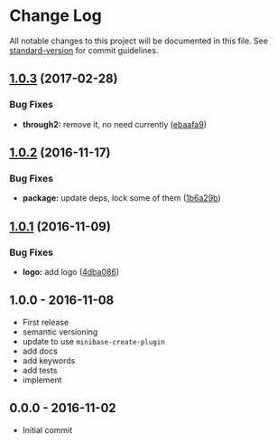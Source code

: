 # Change Log

All notable changes to this project will be documented in this file. See [standard-version](https://github.com/conventional-changelog/standard-version) for commit guidelines.

<a name="1.0.3"></a>
## [1.0.3](https://github.com/node-minibase/minibase-results/compare/v1.0.2...v1.0.3) (2017-02-28)


### Bug Fixes

* **through2:** remove it, no need currently ([ebaafa9](https://github.com/node-minibase/minibase-results/commit/ebaafa9))



<a name="1.0.2"></a>
## [1.0.2](https://github.com/node-minibase/minibase-results/compare/v1.0.1...v1.0.2) (2016-11-17)


### Bug Fixes

* **package:** update deps, lock some of them ([1b6a29b](https://github.com/node-minibase/minibase-results/commit/1b6a29b))



<a name="1.0.1"></a>
## [1.0.1](https://github.com/node-minibase/minibase-results/compare/v1.0.0...v1.0.1) (2016-11-09)


### Bug Fixes

* **logo:** add logo ([4dba086](https://github.com/node-minibase/minibase-results/commit/4dba086))





## 1.0.0 - 2016-11-08
- First release
- semantic versioning
- update to use `minibase-create-plugin`
- add docs
- add keywords
- add tests
- implement

## 0.0.0 - 2016-11-02
- Initial commit